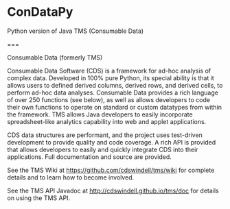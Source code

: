 # ConDataPy
Python version of Java TMS (Consumable Data)

===

Consumable Data (formerly TMS)

Consumable Data Software (CDS) is a framework for ad-hoc analysis of complex data. Developed in 100% pure Python, its special ability is that it allows users to defined derived columns,
derived rows, and derived cells, to perform ad-hoc data analyses. Consumable Data provides a rich language of over 250 functions (see below), as well as allows developers to
code their own functions to operate on standard or custom datatypes from within the framework. TMS allows Java developers to easily incorporate spreadsheet-like analytics
capability into web and applet applications.

CDS data structures are performant, and the project uses test-driven development to provide quality and code coverage.
A rich API is provided that allows developers to easily and quickly integrate CDS into their applications. Full documentation and source are provided.

See the TMS Wiki at https://github.com/cdswindell/tms/wiki for complete details and to learn how to become involved.

See the TMS API Javadoc at http://cdswindell.github.io/tms/doc for details on using the TMS API.
